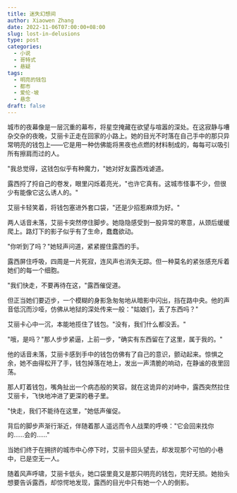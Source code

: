 ```yaml
---
title: 迷失幻想间
author: Xiaowen Zhang
date: 2022-11-06T07:00:00+08:00
slug: lost-in-delusions
type: post
categories:
  - 小说
  - 哥特式
  - 悬疑
tags:
  - 明亮的钱包
  - 都市
  - 爱伦·坡
  - 悬念
draft: false
---
```


城市的夜幕像是一层沉重的幕布，将星空掩藏在欲望与喧嚣的深处。在这寂静与嘈杂交杂的夜晚，艾丽卡正走在回家的小路上。她的目光不时落在自己手中的那只异常明亮的钱包上——它是用一种仿佛能将黑夜也点燃的材料制成的，每每可以吸引所有擦肩而过的人。

"我总觉得，这钱包似乎有种魔力，"她对好友露西戏谑道。

露西捋了捋自己的卷发，眼里闪烁着亮光，"也许它真有。这城市怪事不少，但很少有能像它这么诱人的。"

艾丽卡轻笑着，将钱包塞进外套口袋，"还是少招惹麻烦为好。"

两人话音未落，艾丽卡突然停住脚步。她隐隐感受到一股异常的寒意，从颈后缓缓爬上。路灯下的影子似乎有了生命，蠢蠢欲动。

"你听到了吗？"她轻声问道，紧紧握住露西的手。

露西屏住呼吸，四周是一片死寂，连风声也消失无踪。但一种莫名的紧张感充斥着她们的每一个细胞。

"我们快走，不要再待在这，"露西催促道。

但正当她们要迈步，一个模糊的身影急匆匆地从暗影中闪出，挡在路中央。他的声音低沉而沙哑，仿佛从地狱的深处传来一般："姑娘们，丢了东西吗？"

艾丽卡心中一沉，本能地揽住了钱包。"没有，我们什么都没丢。"

"哦，是吗？"那人步步紧逼，上前一步，"确实有东西留在了这里，属于我的。"

他的话音未落，艾丽卡感到手中的钱包仿佛有了自己的意识，颤动起来。惊惧之余，她不由得松开了手，钱包掉落在地上，发出一声清脆的响动，在静谧的夜里回荡。

那人盯着钱包，嘴角扯出一个病态般的笑容。就在这诡异的对峙中，露西突然拉住艾丽卡，飞快地冲进了更深的巷子里。

"快走，我们不能待在这里，"她低声催促。

背后的脚步声渐行渐近，伴随着那人遥远而令人战栗的呼唤："它会回来找你的……会的……"

当她们终于在拥挤的城市中心停下时，艾丽卡回头望去，却发现那个可怕的小巷中，已是空无一人。

随着风声呼啸，艾丽卡低头，她口袋里竟又是那只明亮的钱包，完好无损。她抬头想要告诉露西，却惊愕地发现，露西的目光中只有她一个人的倒影。